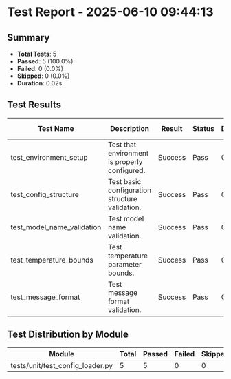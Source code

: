 # Test Report - 2025-06-10 09:44:13

## Summary
- **Total Tests**: 5
- **Passed**: 5 (100.0%)
- **Failed**: 0 (0.0%)
- **Skipped**: 0 (0.0%)
- **Duration**: 0.02s

## Test Results

| Test Name | Description | Result | Status | Duration | Timestamp | Error Message |
|-----------|-------------|--------|--------|----------|-----------|---------------|
| test_environment_setup | Test that environment is properly configured. | Success | Pass | 0.000s | 2025-06-10 09:44:13 |  |
| test_config_structure | Test basic configuration structure validation. | Success | Pass | 0.000s | 2025-06-10 09:44:13 |  |
| test_model_name_validation | Test model name validation. | Success | Pass | 0.000s | 2025-06-10 09:44:13 |  |
| test_temperature_bounds | Test temperature parameter bounds. | Success | Pass | 0.000s | 2025-06-10 09:44:13 |  |
| test_message_format | Test message format validation. | Success | Pass | 0.000s | 2025-06-10 09:44:13 |  |

## Test Distribution by Module

| Module | Total | Passed | Failed | Skipped |
|--------|-------|--------|--------|---------|
| tests/unit/test_config_loader.py | 5 | 5 | 0 | 0 |